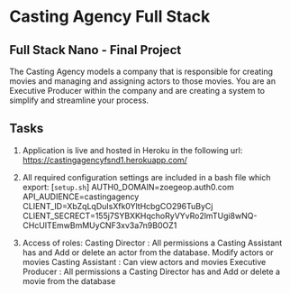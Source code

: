 # Casting Agency Full Stack

## Full Stack Nano - Final Project

The Casting Agency models a company that is responsible for creating movies and managing and assigning actors to those movies. You are an Executive Producer within the company and are creating a system to simplify and streamline your process.

## Tasks


1. Application is live and hosted in Heroku in the following url: 
https://castingagencyfsnd1.herokuapp.com/

2. All required configuration settings are included in a bash file which export: [`setup.sh`]
AUTH0_DOMAIN=zoegeop.auth0.com
API_AUDIENCE=castingagency
CLIENT_ID=XbZqLqDuIsXfk0YltHcbgCO296TuByCj
CLIENT_SECRECT=155j7SYBXKHqchoRyVYvRo2lmTUgi8wNQ-CHcUITEmwBmMUyCNF3xv3a7n9B0OZ1

3. Access of roles:
Casting Director : All permissions a Casting Assistant has and Add or delete an actor from the database. Modify actors or movies
Casting Assistant : Can view actors and movies
Executive Producer : All permissions a Casting Director has and Add or delete a movie from the database